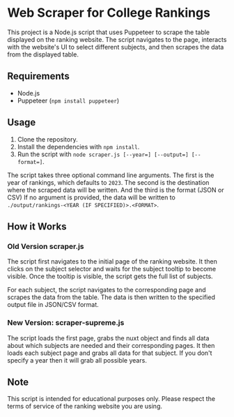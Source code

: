 # Web Scraper for College Rankings

This project is a Node.js script that uses Puppeteer to scrape the table displayed on the ranking website. The script navigates to the page, interacts with the website's UI to select different subjects, and then scrapes the data from the displayed table.

## Requirements

- Node.js
- Puppeteer (`npm install puppeteer`)

## Usage

1. Clone the repository.
2. Install the dependencies with `npm install`.
3. Run the script with `node scraper.js [--year=] [--output=] [--format=]`.

The script takes three optional command line arguments. The first is the year of rankings, which defaults to `2023`. The second is the destination where the scraped data will be written. And the third is the format (JSON or CSV) If no argument is provided, the data will be written to `./output/rankings-<YEAR (IF SPECIFIED)>.<FORMAT>`.

## How it Works

### Old Version scraper.js

The script first navigates to the initial page of the ranking website. It then clicks on the subject selector and waits for the subject tooltip to become visible. Once the tooltip is visible, the script gets the full list of subjects.

For each subject, the script navigates to the corresponding page and scrapes the data from the table. The data is then written to the specified output file in JSON/CSV format.

### New Version: scraper-supreme.js

The script loads the first page, grabs the nuxt object and finds all data about which subjects are needed and their corresponding pages. It then loads each subject page and grabs all data for that subject. If you don't specify a year then
it will grab all possible years.

## Note

This script is intended for educational purposes only. Please respect the terms of service of the ranking website you are using.